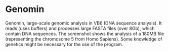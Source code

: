 # Genomin
Genomin, large-scale genomic analysis in VB6 (DNA sequence analysis). It reads (uses buffers) and processes large FASTA files (over 8Gb), which contain DNA sequences. The screenshot shows the analysis of a 180MB file (representing the chromosome 5 from Homo Sapiens). Some knowledge of genetics might be necessary for the use of the program.
